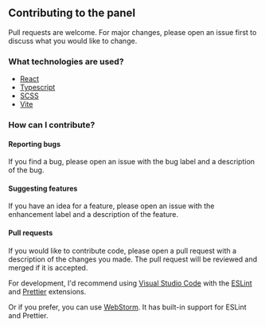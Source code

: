 ## Contributing to the panel
Pull requests are welcome. For major changes, please open an issue first to discuss what you would like to change.

### What technologies are used?
- [React](https://reactjs.org/)
- [Typescript](https://www.typescriptlang.org/)
- [SCSS](https://sass-lang.com/)
- [Vite](https://vitejs.dev/)

### How can I contribute?
#### Reporting bugs
If you find a bug, please open an issue with the bug label and a description of the bug.

#### Suggesting features
If you have an idea for a feature, please open an issue with the enhancement label and a description of the feature.

#### Pull requests
If you would like to contribute code, please open a pull request with a description of the changes you made.
The pull request will be reviewed and merged if it is accepted.

For development, I'd recommend using [Visual Studio Code](https://code.visualstudio.com/) with the [ESLint](https://marketplace.visualstudio.com/items?itemName=dbaeumer.vscode-eslint) and [Prettier](https://marketplace.visualstudio.com/items?itemName=esbenp.prettier-vscode) extensions.

Or if you prefer, you can use [WebStorm](https://www.jetbrains.com/webstorm/). It has built-in support for ESLint and Prettier.
